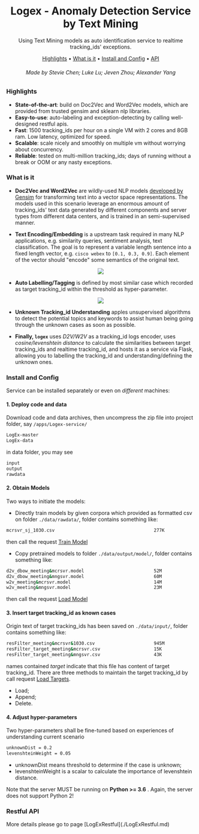 <h1 align="center">Logex - Anomaly Detection Service by Text Mining</h1>

<p align="center">Using Text Mining models as auto identification service to realtime tracking_ids' exceptions.</p>

<p align="center">
  <a href="#highlights">Highlights</a> •
  <a href="#what-is-it">What is it</a> •
  <a href="#install-config">Install and Config</a> •
  <a href="#server-and-client-api">API</a>
  
</p>

<h6 align="center">Made by Stevie Chen; Luke Lu; Jeven Zhou; Alexander Yang</h6>

<h3>Highlights</h3>

- **State-of-the-art**: build on Doc2Vec and Word2Vec models, which are provided from trusted gensim and sklearn nlp libraries.
- **Easy-to-use**: auto-labeling and exception-detecting by calling well-designed restful apis.
- **Fast**: 1500 tracking_ids per hour on a single VM with 2 cores and 8GB ram. Low latency, optimized for speed.
- **Scalable**: scale nicely and smoothly on multiple vm without worrying about concurrency.
- **Reliable**: tested on multi-million tracking_ids; days of running without a break or OOM or any nasty exceptions.


<h3>What is it</h3>

- **Doc2Vec and Word2Vec** are wildly-used NLP models [developed by Gensim](https://radimrehurek.com/gensim/) for transforming text into a vector space representations. The models used in this scenario leverage an enormous amount of tracking_ids' text data generated by different components and server types from different data centers, and is trained in an semi-supervised manner.

- **Text Encoding/Embedding** is a upstream task required in many NLP applications, e.g. similarity queries, sentiment analysis, text classification. The goal is to represent a variable length sentence into a fixed length vector, e.g. `cisco webex` to `[0.1, 0.3, 0.9]`. Each element of the vector should "encode" some semantics of the original text.
<p align="center"><img src="./docs/workflow.gif?raw=true"/></p>

- **Auto Labelling/Tagging** is defined by most similar case which recorded as target tracking_id within the threshold as hyper-parameter.
<p align="center"><img src="./docs/similarity.gif?raw=true"/></p>

- **Unknown Tracking_id Understanding** apples unsupervised algorithms to detect the potential topics and keywords to assist human being going through the unknown cases as soon as possible.

- **Finally, `logex`** uses *D2V/W2V* as a tracking_id logs encoder, uses *cosine/levenshtein distance* to calculate the similarities between target tracking_ids and realtime tracking_id, and hosts it as a service via Flask, allowing you to labelling the tracking_id and understanding/defining the unknown ones. 

<h3>Install and Config</h3>

Service can be installed separately or even on *different* machines:
#### 1. Deploy code and data
Download code and data archives, then uncompress the zip file into project folder, say `/apps/Logex-service/`
```bash
LogEx-master
LogEx-data
```
in data folder, you may see
```bash
input
output
rawdata
```

#### 2. Obtain Models
Two ways to initiate the models:
- Directly train models by given corpora which provided as formatted csv on folder `./data/rawdata/`, folder contains something like: 
```bash
mcrsvr_sj_1030.csv                                     277K
```
then call the request [Train Model](#train-model)

- Copy pretrained models to folder `./data/output/model/`, folder contains something like: 
```bash
d2v_dbow_meeting&mcrsvr.model                          52M
d2v_dbow_meeting&mngsvr.model                          60M
w2v_meeting&mcrsvr.model                               14M
w2v_meeting&mngsvr.model                               23M
```
then call the request [Load Model](#load-model)

#### 3. Insert target tracking_id as known cases
Origin text of target tracking_ids has been saved on `./data/input/`, folder contains something like: 
```bash
resFilter_meeting&mcrsvr&1030.csv                      945M
resFilter_target_meeting&mcrsvr.csv                    15K
resFilter_target_meeting&mngsvr.csv                    43K
```
names contained *target* indicate that this file has content of target tracking_id.
There are three methods to maintain the target tracking_id by call request [Load Targets](#load-target).
- Load;
- Append;
- Delete.


#### 4. Adjust hyper-parameters
Two hyper-parameters shall be fine-tuned based on experiences of understanding current scenario
```bash
unknownDist = 0.2
levenshteinWeight = 0.05
```
- unknownDist means threshold to determine if the case is unknown;
- levenshteinWeight is a scalar to calculate the importance of levenshtein distance.

Note that the server MUST be running on **Python >= 3.6** . Again, the server does not support Python 2!

<h3>Restful API</h3>
More details please go to page [LogExRestful](./LogExRestful.md)